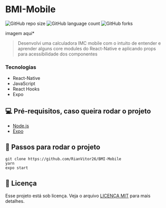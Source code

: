 # BMI-Mobile

![GitHub repo size](https://img.shields.io/github/repo-size/RianVitor26/BMI-Mobile?style=for-the-badge)
![GitHub language count](https://img.shields.io/github/languages/count/RianVitor26/BMI-Mobile?style=for-the-badge)
![GitHub forks](https://img.shields.io/github/forks/RianVitor26/BMI-Mobile?style=for-the-badge)

imagem aqui*

> Desenvolvi uma calculadora IMC mobile com o intuito de entender e aprender alguns core modules do React-Native e aplicando props para acessibilidade dos componentes

### Tecnologias
* React-Native
* JavaScript
* React Hooks
* Expo

## 💻 Pré-requisitos, caso queira rodar o projeto
* [Node.js](https://nodejs.org/en/)
* [Expo](https://expo.dev/)

## 🚀 Passos para rodar o projeto
```
git clone https://github.com/RianVitor26/BMI-Mobile
yarn
expo start
```


## 📝 Licença

Esse projeto está sob licença. Veja o arquivo [LICENÇA MIT](https://github.com/RianVitor26/BMI-Mobile/blob/main/LICENSE) para mais detalhes.
